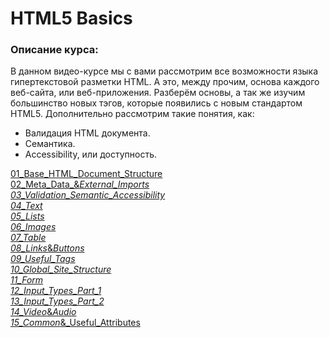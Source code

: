 #  HTML5 Basics

### Описание курса:
В данном видео-курсе мы с вами рассмотрим все возможности языка гипертекстовой разметки HTML.
А это, между прочим, основа каждого веб-сайта, или веб-приложения.
Разберём основы, а так же изучим большинство новых тэгов, которые появились с новым стандартом HTML5.
Дополнительно рассмотрим такие понятия, как:
- Валидация HTML документа.
- Семантика.
- Accessibility, или доступность.

<a href="https://andreyshyshkin.github.io/Dictionary/html/01_Base_HTML_Document_Structure">01_Base_HTML_Document_Structure</a></br>
<a href="https://andreyshyshkin.github.io/Dictionary/html/02_Meta_Data_&_External_Imports">02_Meta_Data_&_External_Imports</a></br>
<a href="https://andreyshyshkin.github.io/Dictionary/html/03_Validation_Semantic_Accessibility">03_Validation_Semantic_Accessibility</a></br>
<a href="https://andreyshyshkin.github.io/Dictionary/html/04_Text">04_Text</a></br>
<a href="https://andreyshyshkin.github.io/Dictionary/html/05_Lists">05_Lists</a></br>
<a href="https://andreyshyshkin.github.io/Dictionary/html/06_Images">06_Images</a></br>
<a href="https://andreyshyshkin.github.io/Dictionary/html/07_Table">07_Table</a></br>
<a href="https://andreyshyshkin.github.io/Dictionary/html/08_Links_&_Buttons">08_Links_&_Buttons</a></br>
<a href="https://andreyshyshkin.github.io/Dictionary/html/09_Useful_Tags">09_Useful_Tags</a></br>
<a href="https://andreyshyshkin.github.io/Dictionary/html/10_Global_Site_Structure">10_Global_Site_Structure</a></br>
<a href="https://andreyshyshkin.Github.io/Dictionary/html/11_Form">11_Form</a></br>
<a href="https://andreyshyshkin.github.io/Dictionary/html/12_Input_Types_Part_1">12_Input_Types_Part_1</a></br>
<a href="https://andreyshyshkin.github.io/Dictionary/html/13_Input_Types_Part_2">13_Input_Types_Part_2</a></br>
<a href="https://andreyshyshkin.github.io/Dictionary/html/14_Video_&_Audio">14_Video_&_Audio</a></br>
<a href="https://andreyshyshkin.github.io/Dictionary/html/15_Common_&_Useful_Attributes">15_Common_&_Useful_Attributes</a></br>
